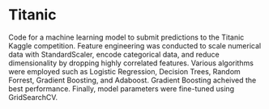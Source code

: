 # Titanic
Code for a machine learning model to submit predictions to the Titanic Kaggle competition.
Feature engineering was conducted to scale numerical data with StandardScaler, encode categorical data, and reduce dimensionality by dropping highly correlated features.
Various algorithms were employed such as Logistic Regression, Decision Trees, Random Forrest, Gradient Boosting, and Adaboost. Gradient Boosting acheived the best performance.
Finally, model parameters were fine-tuned using GridSearchCV.
